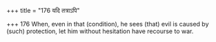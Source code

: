 +++
title = "176 यदि तत्राऽपि"

+++
176	When, even in that (condition), he sees (that) evil is caused by (such) protection, let him without hesitation have recourse to war.